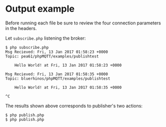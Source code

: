# Output example

Before running each file be sure to review the four connection parameters in the headers.

Let `subscribe.php` listening the broker: 
```console
$ php subscribe.php 
Msg Recieved: Fri, 13 Jan 2017 01:58:23 +0000
Topic: pea61/phpMQTT/examples/publishtest

	Hello World! at Fri, 13 Jan 2017 01:58:23 +0000

Msg Recieved: Fri, 13 Jan 2017 01:58:35 +0000
Topic: bluerhinos/phpMQTT/examples/publishtest

	Hello World! at Fri, 13 Jan 2017 01:58:35 +0000

^C
```

The results shown above corresponds to publisher's two actions:
```console
$ php publish.php
$ php publish.php
```
